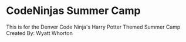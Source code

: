 # CodeNinjas Summer Camp
This is for the Denver Code Ninja's Harry Potter Themed Summer Camp
Created By: Wyatt Whorton
